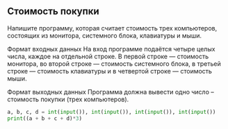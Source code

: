 ## Стоимость покупки
Напишите программу, которая считает стоимость трех компьютеров, состоящих из монитора, системного блока, клавиатуры и мыши.

Формат входных данных
На вход программе подаётся четыре целых числа, каждое на отдельной строке. В первой строке — стоимость монитора, во второй строке — стоимость системного блока, в третьей строке — стоимость клавиатуры и в четвертой строке — стоимость мыши.

Формат выходных данных
Программа должна вывести одно число – стоимость покупки (трех компьютеров).

```python
a, b, c, d = int(input()), int(input()), int(input()), int(input())
print((a + b + c + d)*3)
```